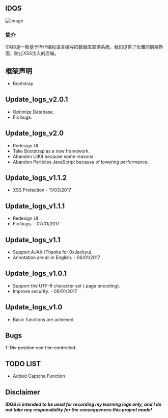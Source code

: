 ## IDQS
![image](https://raw.githubusercontent.com/polichan/IDQS/master/screenshot.png)

### 简介
IDQS是一款基于PHP编程语言编写的数据库查询系统，我们提供了优雅的前端界面，防止XSS注入的后端。

## 框架声明
- Bootstrap

## Update\_logs\_v2.0.1
* Optimize Datebase.
* Fix bugs.

## Update\_logs\_v2.0
* Redesign UI.
* Take Bootstrap as a new framework.
* Abandon UIKit because some reasons.
* Abandon Particles JavaScript because of lowering performance.

## Update\_logs\_v1.1.2
* XSS Protection - 11/03/2017

## Update\_logs\_v1.1.1
* Redesign UI.
* Fix bugs. - 07/01/2017

## Update\_logs\_v1.1
*  Support AJAX (Thanks for 0xJackyu).
* Annotation are all in English. - 06/01/2017

## Update\_logs\_v1.0.1
* Support the UTF-8 character set ( page encoding).
*  Improve security. - 06/01/2017

## Update\_logs\_v1.0
*  Basic functions are achieved.

## Bugs
~~1. Div position can't be controlled.~~

## TODO LIST
* Added Captcha Function


## Disclaimer
***IDQS is intended to be used for recording my learning logs only, and I do not take any responsibility for the consequences this project made!***


